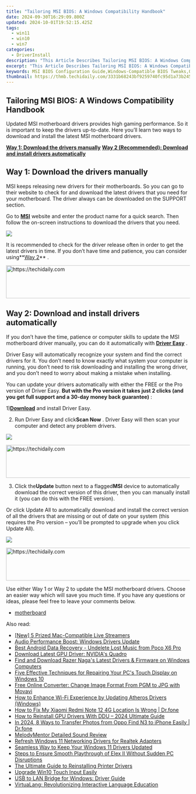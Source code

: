 ```yaml
---
title: "Tailoring MSI BIOS: A Windows Compatibility Handbook"
date: 2024-09-30T16:29:09.800Z
updated: 2024-10-01T19:52:15.425Z
tags:
  - win11
  - win10
  - win7
categories:
  - DriverInstall
description: "This Article Describes Tailoring MSI BIOS: A Windows Compatibility Handbook"
excerpt: "This Article Describes Tailoring MSI BIOS: A Windows Compatibility Handbook"
keywords: MSI BIOS Configuration Guide,Windows-Compatible BIOS Tweaks,Optimizing MSI Motherboards,Advanced BIOS Customization Tips,Ensuring System Stability with MSI BIOS,MSI BIOS Compatibility for Windows Users,Personalized MSI BIOS Setup Procedures
thumbnail: https://thmb.techidaily.com/3331b68243bf9259740fc95d1a73b2453b86dd532a7a2ec26036834e7833dd28.jpg
---
```


## Tailoring MSI BIOS: A Windows Compatibility Handbook

 Updated MSI motherboard drivers provides high gaming performance. So it is important to keep the drivers up-to-date. Here you’ll learn two ways to download and install the latest MSI motherboard drivers.

**[Way 1: Download the drivers manually](#way1)**
**[Way 2 (Recommended): Download and install drivers automatically](#way2)**

## Way 1: Download the drivers manually

 MSI keeps releasing new drivers for their motherboards. So you can go to their website to check for and download the latest drivers that you need for your motherboard. The driver always can be downloaded on the SUPPORT section.

 Go to [**MSI**](https://us.msi.com/support/) website and enter the product name for a quick search. Then follow the on-screen instructions to download the drivers that you need.

![](https://images.drivereasy.com/wp-content/uploads/2017/05/img_59265d4b05f3d.jpg)

 It is recommended to check for the driver release often in order to get the latest drivers in time. If you don’t have time and patience, you can consider using**[Way 2](#way2)** .

<!-- affiliate ads begin -->
<a href="https://aligracehair.sjv.io/c/5597632/1902309/19272" target="_top" id="1902309">
  <img src="//a.impactradius-go.com/display-ad/19272-1902309" border="0" alt="https://techidaily.com" width="728" height="90"/>
</a>
<img height="0" width="0" src="https://aligracehair.sjv.io/i/5597632/1902309/19272" style="position:absolute;visibility:hidden;" border="0" />
<!-- affiliate ads end -->

## Way 2: Download and install drivers automatically

 If you don’t have the time, patience or computer skills to update the MSI motherboard driver manually, you can do it automatically with **[Driver Easy](https://tools.techidaily.com/drivereasy/download/)**  .

 Driver Easy will automatically recognize your system and find the correct drivers for it. You don’t need to know exactly what system your computer is running, you don’t need to risk downloading and installing the wrong driver, and you don’t need to worry about making a mistake when installing.

 You can update your drivers automatically with either the FREE or the Pro version of Driver Easy. **But with the Pro version it takes just 2 clicks (and you get full support and a 30-day money back guarantee)** :

 1)[**Download**](https://tools.techidaily.com/drivereasy/download/) and install Driver Easy.

 2) Run Driver Easy and click**Scan Now** . Driver Easy will then scan your computer and detect any problem drivers.

![](https://images.drivereasy.com/wp-content/uploads/2017/05/img_592677832d340.png)

<!-- affiliate ads begin -->
<a href="https://ephamedtechinc.pxf.io/c/5597632/2137210/26400" target="_top" id="2137210">
  <img src="//a.impactradius-go.com/display-ad/26400-2137210" border="0" alt="https://techidaily.com" width="728" height="90"/>
</a>
<img height="0" width="0" src="https://ephamedtechinc.pxf.io/i/5597632/2137210/26400" style="position:absolute;visibility:hidden;" border="0" />
<!-- affiliate ads end -->

 3) Click the**Update** button next to a flagged**MSI** device to automatically download the correct version of this driver, then you can manually install it (you can do this with the FREE version).

 Or click Update All to automatically download and install the correct version of all the drivers that are missing or out of date on your system (this requires the Pro version – you’ll be prompted to upgrade when you click Update All).

![](https://images.drivereasy.com/wp-content/uploads/2017/05/img_5926793a79791.jpg)

<!-- affiliate ads begin -->
<a href="https://appsumo.8odi.net/c/5597632/2052063/7443" target="_top" id="2052063">
  <img src="//a.impactradius-go.com/display-ad/7443-2052063" border="0" alt="https://techidaily.com" width="728" height="90"/>
</a>
<img height="0" width="0" src="https://appsumo.8odi.net/i/5597632/2052063/7443" style="position:absolute;visibility:hidden;" border="0" />
<!-- affiliate ads end -->

 Use either Way 1 or Way 2 to update the MSI motherboard drivers. Choose an easier way which will save you much time. If you have any questions or ideas, please feel free to leave your comments below.

* [motherboard](https://store.drivereasy.com/order/cart.php?PRODS=4731822&QTY=1&AFFILIATE=108875)

<ins class="adsbygoogle"
     style="display:block"
     data-ad-format="autorelaxed"
     data-ad-client="ca-pub-7571918770474297"
     data-ad-slot="1223367746"></ins>

<ins class="adsbygoogle"
     style="display:block"
     data-ad-client="ca-pub-7571918770474297"
     data-ad-slot="8358498916"
     data-ad-format="auto"
     data-full-width-responsive="true"></ins>

<span class="atpl-alsoreadstyle">Also read:</span>
<div><ul>
<li><a href="https://extra-tips.techidaily.com/new-5-prized-mac-compatible-live-streamers/"><u>[New] 5 Prized Mac-Compatible Live Streamers</u></a></li>
<li><a href="https://driver-install.techidaily.com/audio-performance-boost-windows-drivers-update/"><u>Audio Performance Boost: Windows Drivers Update</u></a></li>
<li><a href="https://phone-solutions.techidaily.com/best-android-data-recovery-undelete-lost-music-from-poco-x6-pro-by-fonelab-android-recover-music/"><u>Best Android Data Recovery - Undelete Lost Music from Poco X6 Pro</u></a></li>
<li><a href="https://driver-install.techidaily.com/download-latest-gpu-driver-nvidias-quadro/"><u>Download Latest GPU Driver: NVIDIA's Quadro</u></a></li>
<li><a href="https://win-amazing.techidaily.com/find-and-download-razer-nagas-latest-drivers-and-firmware-on-windows-computers/"><u>Find and Download Razer Naga's Latest Drivers & Firmware on Windows Computers</u></a></li>
<li><a href="https://win-howtos.techidaily.com/five-effective-techniques-for-repairing-your-pcs-touch-display-on-windows-10/"><u>Five Effective Techniques for Repairing Your PC's Touch Display on Windows 10</u></a></li>
<li><a href="https://eaxpv-info.techidaily.com/free-online-converter-change-image-format-from-pgm-to-jpg-with-movavi/"><u>Free Online Converter: Change Image Format From PGM to JPG with Movavi</u></a></li>
<li><a href="https://driver-install.techidaily.com/how-to-enhance-wi-fi-experience-by-updating-atheros-drivers-windows/"><u>How to Enhance Wi-Fi Experience by Updating Atheros Drivers (Windows)</u></a></li>
<li><a href="https://fake-location.techidaily.com/how-to-fix-my-xiaomi-redmi-note-12-4g-location-is-wrong-drfone-by-drfone-virtual-android/"><u>How to Fix My Xiaomi Redmi Note 12 4G Location Is Wrong | Dr.fone</u></a></li>
<li><a href="https://driver-install.techidaily.com/1720063312625-how-to-reinstall-gpu-drivers-with-ddu-2024-ultimate-guide/"><u>How to Reinstall GPU Drivers With DDU – 2024 Ultimate Guide</u></a></li>
<li><a href="https://android-transfer.techidaily.com/in-2024-8-ways-to-transfer-photos-from-oppo-find-n3-to-iphone-easily-drfone-by-drfone-transfer-from-android-transfer-from-android/"><u>In 2024, 8 Ways to Transfer Photos from Oppo Find N3 to iPhone Easily | Dr.fone</u></a></li>
<li><a href="https://visual-screen-recording.techidaily.com/melodymentor-detailed-sound-review/"><u>MelodyMentor Detailed Sound Review</u></a></li>
<li><a href="https://driver-install.techidaily.com/refresh-windows-11-networking-drivers-for-realtek-adapters/"><u>Refresh Windows 11 Networking Drivers for Realtek Adapters</u></a></li>
<li><a href="https://driver-install.techidaily.com/seamless-way-to-keep-your-windows-11-drivers-updated/"><u>Seamless Way to Keep Your Windows 11 Drivers Updated</u></a></li>
<li><a href="https://win-blog.techidaily.com/steps-to-ensure-smooth-playthrough-of-elex-ii-without-sudden-pc-disruptions/"><u>Steps to Ensure Smooth Playthrough of Elex II Without Sudden PC Disruptions</u></a></li>
<li><a href="https://driver-install.techidaily.com/the-ultimate-guide-to-reinstalling-printer-drivers/"><u>The Ultimate Guide to Reinstalling Printer Drivers</u></a></li>
<li><a href="https://driver-install.techidaily.com/upgrade-win10-touch-input-easily/"><u>Upgrade Win10 Touch Input Easily</u></a></li>
<li><a href="https://driver-install.techidaily.com/usb-to-lan-bridge-for-windows-driver-guide/"><u>USB to LAN Bridge for Windows: Driver Guide</u></a></li>
<li><a href="https://mondly-stories.techidaily.com/virtualang-revolutionizing-interactive-language-education/"><u>VirtuaLang: Revolutionizing Interactive Language Education</u></a></li>
</ul></div>


